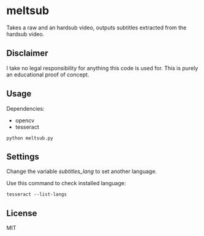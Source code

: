 # meltsub

Takes a raw and an hardsub video, outputs subtitles extracted from the hardsub video.

## Disclaimer

I take no legal responsibility for anything this code is used for. This is purely an educational proof of concept.

## Usage

Dependencies:
* opencv
* tesseract

```shell
python meltsub.py
```

## Settings

Change the variable *subtitles_lang* to set another language.

Use this command to check installed language:

```shell
tesseract --list-langs
```

## License

MIT
